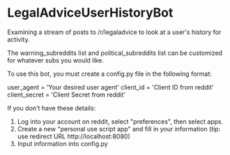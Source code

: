 # LegalAdviceUserHistoryBot

Examining a stream of posts to /r/legaladvice to look at a user's history for activity.

The warning_subreddits list and political_subreddits list can be customized for whatever subs you would like.

To use this bot, you must create a config.py file in the following format:

user_agent = 'Your desired user agent'
client_id = 'Client ID from reddit'
client_secret = 'Client Secret from reddit'

If you don't have these details:

1) Log into your account on reddit, select "preferences", then select apps.
2) Create a new "personal use script app" and fill in your information (tip: use redirect URL http://localhost:8080)
3) Input information into config.py

